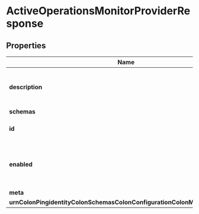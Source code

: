 

# ActiveOperationsMonitorProviderResponse


## Properties

| Name | Type | Description | Notes |
|------------ | ------------- | ------------- | -------------|
|**description** | **String** | A description for this Monitor Provider |  [optional] |
|**schemas** | **List&lt;EnumactiveOperationsMonitorProviderSchemaUrn&gt;** |  |  |
|**id** | **String** | Name of the Monitor Provider |  |
|**enabled** | **Boolean** | Indicates whether the Monitor Provider is enabled for use. |  |
|**meta** | [**MetaMeta**](MetaMeta.md) |  |  [optional] |
|**urnColonPingidentityColonSchemasColonConfigurationColonMessagesColon20** | [**MetaUrnPingidentitySchemasConfigurationMessages20**](MetaUrnPingidentitySchemasConfigurationMessages20.md) |  |  [optional] |



